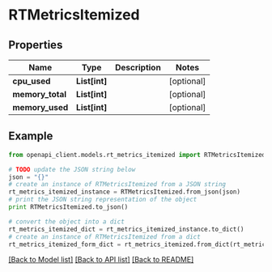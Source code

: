 # RTMetricsItemized


## Properties
Name | Type | Description | Notes
------------ | ------------- | ------------- | -------------
**cpu_used** | **List[int]** |  | [optional] 
**memory_total** | **List[int]** |  | [optional] 
**memory_used** | **List[int]** |  | [optional] 

## Example

```python
from openapi_client.models.rt_metrics_itemized import RTMetricsItemized

# TODO update the JSON string below
json = "{}"
# create an instance of RTMetricsItemized from a JSON string
rt_metrics_itemized_instance = RTMetricsItemized.from_json(json)
# print the JSON string representation of the object
print RTMetricsItemized.to_json()

# convert the object into a dict
rt_metrics_itemized_dict = rt_metrics_itemized_instance.to_dict()
# create an instance of RTMetricsItemized from a dict
rt_metrics_itemized_form_dict = rt_metrics_itemized.from_dict(rt_metrics_itemized_dict)
```
[[Back to Model list]](../README.md#documentation-for-models) [[Back to API list]](../README.md#documentation-for-api-endpoints) [[Back to README]](../README.md)


